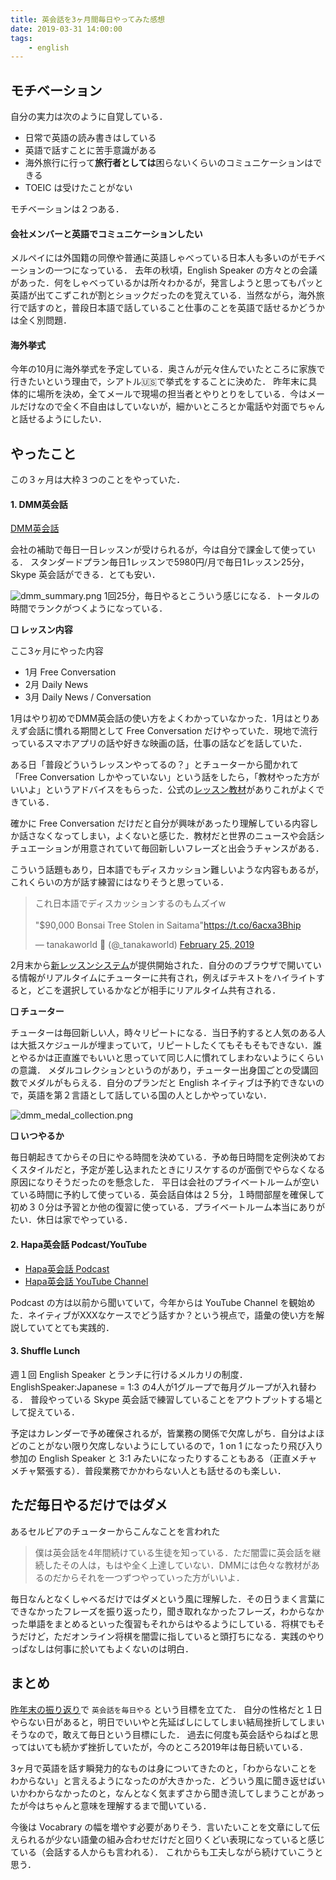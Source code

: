```yaml
---
title: 英会話を3ヶ月間毎日やってみた感想
date: 2019-03-31 14:00:00
tags:
	- english
---
```


## モチベーション

自分の実力は次のように自覚している．

- 日常で英語の読み書きはしている
- 英語で話すことに苦手意識がある
- 海外旅行に行って**旅行者としては**困らないくらいのコミュニケーションはできる
- TOEIC は受けたことがない


モチベーションは２つある．


#### 会社メンバーと英語でコミュニケーションしたい

メルペイには外国籍の同僚や普通に英語しゃべっている日本人も多いのがモチベーションの一つになっている．
去年の秋頃，English Speaker の方々との会議があった．何をしゃべっているかは所々わかるが，発言しようと思ってもパッと英語が出てこずこれが割とショックだったのを覚えている．当然ながら，海外旅行で話すのと，普段日本語で話していること仕事のことを英語で話せるかどうかは全く別問題．

#### 海外挙式

今年の10月に海外挙式を予定している．奥さんが元々住んでいたところに家族で行きたいという理由で，シアトル🇺🇸で挙式をすることに決めた．
昨年末に具体的に場所を決め，全てメールで現場の担当者とやりとりをしている．今はメールだけなので全く不自由はしていないが，細かいところとか電話や対面でちゃんと話せるようにしたい．


## やったこと

この３ヶ月は大枠３つのことをやっていた．


#### 1. DMM英会話

[DMM英会話](https://eikaiwa.dmm.com/)

会社の補助で毎日一日レッスンが受けられるが，今は自分で課金して使っている．
スタンダードプラン毎日1レッスンで5980円/月で毎日1レッスン25分，Skype 英会話ができる．とても安い．

![dmm_summary.png](dmm_summary.png 'dmm_summary.png')
1回25分，毎日やるとこういう感じになる．トータルの時間でランクがつくようになっている．

**❏ レッスン内容**

ここ3ヶ月にやった内容

- 1月 Free Conversation
- 2月 Daily News
- 3月 Daily News / Conversation

1月はやり初めでDMM英会話の使い方をよくわかっていなかった．1月はとりあえず会話に慣れる期間として Free Conversation だけやっていた．現地で流行っているスマホアプリの話や好きな映画の話，仕事の話などを話していた．

ある日「普段どういうレッスンやってるの？」とチューターから聞かれて「Free Conversation しかやっていない」という話をしたら，「教材やった方がいいよ」というアドバイスをもらった．公式の[レッスン教材](https://eikaiwa.dmm.com/app/materials/en)がありこれがよくできている．

確かに Free Conversation だけだと自分が興味があったり理解している内容しか話さなくなってしまい，よくないと感じた．教材だと世界のニュースや会話シチュエーションが用意されていて毎回新しいフレーズと出会うチャンスがある．

こういう話題もあり，日本語でもディスカッション難しいような内容もあるが，これくらいの方が話す練習にはなりそうと思っている．

<blockquote class="twitter-tweet" data-lang="en"><p lang="ja" dir="ltr">これ日本語でディスカッションするのもムズイw<br><br>&quot;$90,000 Bonsai Tree Stolen in Saitama&quot;<a href="https://t.co/6acxa3Bhip">https://t.co/6acxa3Bhip</a></p>&mdash; tanakaworld 🧢 (@_tanakaworld) <a href="https://twitter.com/_tanakaworld/status/1099982275930816512?ref_src=twsrc%5Etfw">February 25, 2019</a></blockquote>


2月末から[新レッスンシステム](https://eikaiwa.dmm.com/blog/57029/)が提供開始された．自分ののブラウザで開いている情報がリアルタイムにチューターに共有され，例えばテキストをハイライトすると，どこを選択しているかなどが相手にリアルタイム共有される．


**❏ チューター**

チューターは毎回新しい人，時々リピートになる．当日予約すると人気のある人は大抵スケジュールが埋まっていて，リピートしたくてもそもそもできない．誰とやるかは正直誰でもいいと思っていて同じ人に慣れてしまわないようにくらいの意識．
メダルコレクションというのがあり，チューター出身国ごとの受講回数でメダルがもらえる．自分のプランだと English ネイティブは予約できないので，英語を第２言語として話している国の人としかやっていない．

![dmm_medal_collection.png](dmm_medal_collection.png 'dmm_medal_collection.png')

**❏ いつやるか**

毎日朝起きてからその日にやる時間を決めている．予め毎日時間を定例決めておくスタイルだと，予定が差し込まれたときにリスケするのが面倒でやらなくなる原因になりそうだったのを懸念した．
平日は会社のプライベートルームが空いている時間に予約して使っている．英会話自体は２５分，１時間部屋を確保して初め３０分は予習とか他の復習に使っている．プライベートルーム本当にありがたい．休日は家でやっている．


#### 2. Hapa英会話 Podcast/YouTube

- [Hapa英会話 Podcast](https://hapaeikaiwa.com/category/podcast-column/)
- [Hapa英会話 YouTube Channel](https://www.youtube.com/channel/UCsSuev_h2XixlD6FFGADI6w)

Podcast の方は以前から聞いていて，今年からは YouTube Channel を観始めた．ネイティブがXXXなケースでどう話すか？という視点で，語彙の使い方を解説していてとても実践的．

#### 3. Shuffle Lunch

週１回 English Speaker とランチに行けるメルカリの制度．EnglishSpeaker:Japanese = 1:3 の4人が1グループで毎月グループが入れ替わる．
普段やっている Skype 英会話で練習していることをアウトプットする場として捉えている．

予定はカレンダーで予め確保されるが，皆業務の関係で欠席しがち．自分はよほどのことがない限り欠席しないようにしているので，1 on 1 になったり飛び入り参加の English Speaker と 3:1 みたいになったりすることもある（正直メチャメチャ緊張する）．普段業務でかかわらない人とも話せるのも楽しい．


## ただ毎日やるだけではダメ

あるセルビアのチューターからこんなことを言われた

> 僕は英会話を4年間続けている生徒を知っている．ただ闇雲に英会話を継続したその人は，もはや全く上達していない．DMMには色々な教材があるのだからそれを一つずつやっていった方がいいよ．

毎日なんとなくしゃべるだけではダメという風に理解した．その日うまく言葉にできなかったフレーズを振り返ったり，聞き取れなかったフレーズ，わからなかった単語をまとめるといった復習もそれからはやるようにしている．将棋でもそうだけど，ただオンライン将棋を闇雲に指していると頭打ちになる．実践のやりっぱなしは何事に於いてもよくないのは明白．


## まとめ

[昨年末の振り返り](https://blog.tanaka.world/2018/#2019-%E5%B9%B4)で `英会話を毎日やる` という目標を立てた．
自分の性格だと１日やらない日があると，明日でいいやと先延ばしにしてしまい結局挫折してしまいそうなので，敢えて毎日という目標にした．
過去に何度も英会話やらねばと思ってはいても続かず挫折していたが，今のところ2019年は毎日続いている．

3ヶ月で英語を話す瞬発力的なものは身についてきたのと，「わからないことをわからない」と言えるようになったのが大きかった．どういう風に聞き返せばいいかわからなかったのと，なんとなく気まずさから聞き流してしまうことがあったが今はちゃんと意味を理解するまで聞いている．

今後は Vocabrary の幅を増やす必要がありそう．言いたいことを文章にして伝えられるが少ない語彙の組み合わせだけだと回りくどい表現になっていると感じている（会話する人からも言われる）．
これからも工夫しながら続けていこうと思う．


<script async src="https://platform.twitter.com/widgets.js" charset="utf-8"></script>

